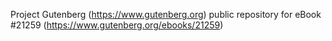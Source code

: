 Project Gutenberg (https://www.gutenberg.org) public repository for eBook #21259 (https://www.gutenberg.org/ebooks/21259)
